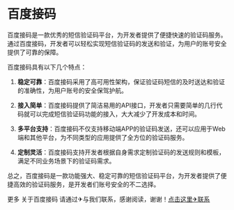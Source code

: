 # 百度接码

百度接码是一款优秀的短信验证码平台，为开发者提供了便捷快速的验证码服务。通过百度接码，开发者可以轻松实现短信验证码的发送和验证，为用户的账号安全提供了可靠的保障。

百度接码具有以下几个特点：

1. **稳定可靠**：百度接码采用了高可用性架构，保证验证码短信的及时送达和验证的准确性，为用户账号的安全保驾护航。

2. **接入简单**：百度接码提供了简洁易用的API接口，开发者只需要简单的几行代码就可以完成短信验证码功能的接入，大大减少了开发成本和时间。

3. **多平台支持**：百度接码不仅支持移动端APP的验证码发送，还可以应用于Web端和其他平台，为不同类型的应用提供了全方位的验证码服务。

4. **定制灵活**：百度接码支持开发者根据自身需求定制验证码的发送规则和模板，满足不同业务场景下的验证码需求。

总之，百度接码是一款功能强大、稳定可靠的短信验证码平台，为开发者提供了便捷高效的验证码服务，是开发者们账号安全的不二选择。

更多 关于百度接码 请通过✈与我们联系，感谢阅读，谢谢！[点击这里✈联系](https://t.me/LM999bot)